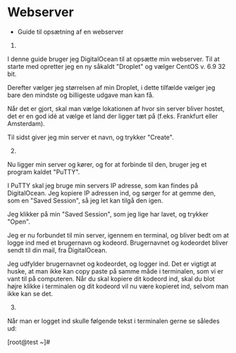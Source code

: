 # Webserver
- Guide til opsætning af en webserver

1.

I denne guide bruger jeg DigitalOcean til at opsætte min webserver.
Til at starte med opretter jeg en ny såkaldt "Droplet" og vælger CentOS v. 6.9 32 bit.

Derefter vælger jeg størrelsen af min Droplet, i dette tilfælde vælger jeg bare den mindste og billigeste udgave man kan få.

Når det er gjort, skal man vælge lokationen af hvor sin server bliver hostet, det er en god idé at vælge et land der ligger tæt på (f.eks. Frankfurt eller Amsterdam).

Til sidst giver jeg min server et navn, og trykker "Create".

2.

Nu ligger min server og kører, og for at forbinde til den, bruger jeg et program kaldet "PuTTY".

I PuTTY skal jeg bruge min servers IP adresse, som kan findes på DigitalOcean. Jeg kopiere IP adressen ind, og sørger for at gemme den, som en "Saved Session", så jeg let kan tilgå den igen.

Jeg klikker på min "Saved Session", som jeg lige har lavet, og trykker "Open".

Jeg er nu forbundet til min server, igennem en terminal, og bliver bedt om at logge ind med et brugernavn og kodeord. Brugernavnet og kodeordet bliver sendt til din mail, fra DigitalOcean.

Jeg udfylder brugernavnet og kodeordet, og logger ind. Det er vigtigt at huske, at man ikke kan copy paste på samme måde i terminalen, som vi er vant til på computeren. Når du skal kopiere dit kodeord ind, skal du blot højre klikke i terminalen og dit kodeord vil nu være kopieret ind, selvom man ikke kan se det.

3.

Når man er logget ind skulle følgende tekst i terminalen gerne se således ud:

[root@test ~]#


